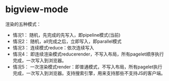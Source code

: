 
# bigview-mode

渲染的五种模式：

+ 情况1： 随机，先完成的先写入，即pipeline模式(当前)
+ 情况2： 随机，all完成之后，立即写入，即parallel模式
+ 情况3： 连续模式reduce：依次连续写入
+ 情况4： 即连续渲染模式reducerender，不写入布局，所有pagelet顺序执行完成，一次写入到浏览器。
+ 情况5： 一次渲染模式render：即普通模式，不写入布局，所有pagelet执行完成，一次写入到浏览器。支持搜索引擎，用来支持那些不支持JS的客户端。
